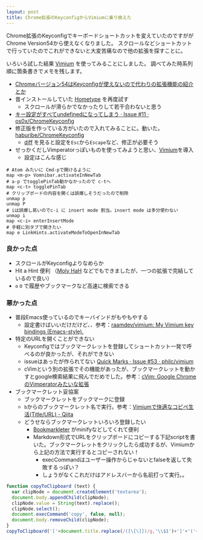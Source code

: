 ```yaml
---
layout: post
title: Chrome拡張のKeyconfigからVimiumに乗り換えた
---
```


Chrome拡張のKeyconfigでキーボードショートカットを変えていたのですががChrome Version54から使えなくなりました。
スクロールなどショートカットで行っていたのでこれができないと大変苦痛なので他の拡張を探すことに。

いろいろ試した結果 [Vimium](https://vimium.github.io/) を使ってみることにしました。
調べてみた時系列順に箇条書きでメモを残します。

* [Chromeバージョン54はKeyconfigが使えないので代わりの拡張機能の紹介とか](http://pasokatu.com/15313)
* 昔インストールしていた [Hometype](http://tkengo.github.io/hometype/) を再度試す
  * スクロールが滑らかでなかったりして若干合わないと思う
* [キー設定がすべてundefinedになってしまう · Issue #11 · os0x/ChromeKeyconfig](https://github.com/os0x/ChromeKeyconfig/issues/11)
* 修正版を作っている方がいたので入れてみることに。動いた。 [haburibe/ChromeKeyconfig](https://github.com/haburibe/ChromeKeyconfig)
  * [diff](https://github.com/haburibe/ChromeKeyconfig/commit/05ed8adf2771c2118f438799ce5cb2bfb1e16cf1) を見ると設定を`Esc`から`Escape`など、修正が必要そう
* せっかくだしVimperatorっぽいものを使ってみようと思い、[Vimium](https://vimium.github.io/)を導入
  * 設定はこんな感じ

```
# Atom みたいに Cmd-pで開けるように
map <m-p> Vomnibar.activateInNewTab
# a-p でtogglePinTab動かなかったので c-tへ
map <c-t> togglePinTab
# クリップボードの内容を開くは誤爆しそうだったので削除
unmap p
unmap P
# iは誤爆し易いのでc-i に insert mode 割当。insert mode は多分使わない
unmap i
map <c-i> enterInsertMode
# 手軽に別タブで開きたい
map e LinkHints.activateModeToOpenInNewTab
```

### 良かった点

- スクロールがKeyconfigよりなめらか
- Hit a Hint 便利 （[Moly HaH](https://chrome.google.com/webstore/detail/moly-hah/pjoacnohgednppackhamgfalpkffeeek?hl=ja) などでもできましたが、一つの拡張で完結しているので良い）
- `o` `O` で履歴やブックマークなど高速に検索できる

### 悪かった点

- 普段Emacs使っているのでキーバインドがもやもやする
  - 設定書けばいいだけだけど、、参考：[raamdev/vimium: My Vimium key bindings (Emacs-style).](https://github.com/raamdev/vimium)
- 特定のURLを開くことができない
  -  Keyconfigではブックマークレットを登録してショートカット一発で呼べるのが良かったが、それができない
  - issueはあったが作られてない [Quick Marks · Issue #53 · philc/vimium](https://github.com/philc/vimium/issues/53)
  - cVimという別の拡張でその機能があったが、ブックマークレットを動かすとgoogle検索結果に飛んでだめでした。参考：[cVim: Google ChromeのVimperatorみたいな拡張](http://rcmdnk.github.io/blog/2014/10/22/computer-firefox/)
- ブックマークレット妥協案
  - ブックマークレットをブックマークに登録
  - `b`からのブックマークレット名で実行。参考：[Vimiumで快適なコピペ生活(Title/URL) - Qiita](http://qiita.com/nakataka777/items/c70dd9730fb96aa1d537)
  - どうせならブックマークレットいろいろ登録したい
    - [Bookmarkleter](http://chriszarate.github.io/bookmarkleter/) がminifyなどしてくれて便利
    - Markdown形式でURLをクリップボードにコピーする下記scriptを書いた。ブックマークレットをクリックしたら成功するが、Vimiumから上記の方法で実行するとコピーされない！
      - execCommandはユーザー操作からじゃないとfalseを返して失敗するっぽい？
      - しょうがなくこれだけはアドレスバーから名前打って実行。。



```js
function copyToClipboard (text) {
  var clipNode = document.createElement('textarea');
  document.body.appendChild(clipNode);
  clipNode.value = String(text).replace();
  clipNode.select();
  document.execCommand('copy', false, null);
  document.body.removeChild(clipNode);
}
copyToClipboard('['+document.title.replace(/([\[\]])/g,'\\$1')+']'+'('+location.href+')');
```

